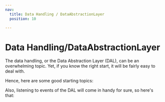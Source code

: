```yaml
---
nav:
  title: Data Handling / DataAbstractionLayer
  position: 10

---
```


# Data Handling/DataAbstractionLayer

The data handling, or the Data Abstraction Layer \(DAL\), can be an overwhelming topic. Yet, if you know the right start, it will be fairly easy to deal with.

Hence, here are some good starting topics:

<PageRef page="add-custom-complex-data" />

<PageRef page="reading-data" />

<PageRef page="writing-data" />

Also, listening to events of the DAL will come in handy for sure, so here's that:

<PageRef page="using-database-events" />
